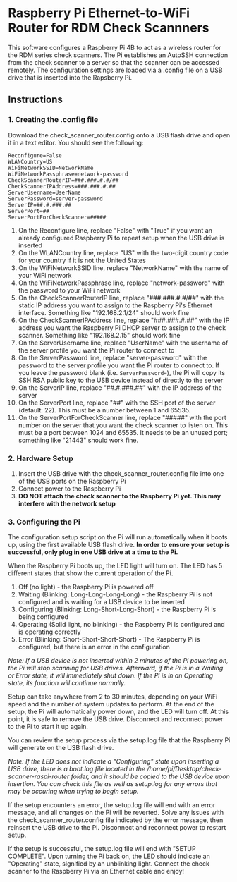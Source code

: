 # Raspberry Pi Ethernet-to-WiFi Router for RDM Check Scannners

This software configures a Raspberry Pi 4B to act as a wireless router for the RDM series check scanners. The Pi establishes an AutoSSH connection from the check scanner to a server so that the scanner can be accessed remotely. The configuration settings are loaded via a .config file on a USB drive that is inserted into the Rapsberry Pi.

## Instructions

### 1. Creating the .config file

Download the check_scanner_router.config onto a USB flash drive and open it in a text editor. You should see the following:

`Reconfigure=False`\
`WLANCountry=US`\
`WiFiNetworkSSID=NetworkName`\
`WiFiNetworkPassphrase=network-password`\
`CheckScannerRouterIP=###.###.#.#/##`\
`CheckScannerIPAddress=###.###.#.##`\
`ServerUsername=UserName`\
`ServerPassword=server-password`\
`ServerIP=##.#.###.##`\
`ServerPort=##`\
`ServerPortForCheckScanner=#####`

1. On the Reconfigure line, replace "False" with "True" if you want an already configured Raspberry Pi to repeat setup when the USB drive is inserted
2. On the WLANCountry line, replace "US" with the two-digit country code for your country if it is not the United States
3. On the WiFiNetworkSSID line, replace "NetworkName" with the name of your WiFi network
4. On the WiFiNetworkPassphrase line, replace "network-password" with the password to your WiFi network
5. On the CheckScannerRouterIP line, replace "###.###.#.#/##" with the static IP address you want to assign to the Raspberry Pi's Ethernet interface. Something like "192.168.2.1/24" should work fine
6. On the CheckScannerIPAddress line, replace "###.###.#.##" with the IP address you want the Raspberry Pi DHCP server to assign to the check scanner. Something like "192.168.2.15" should work fine
7. On the ServerUsername line, replace "UserName" with the username of the server profile you want the Pi router to connect to
8. On the ServerPassword line, replace "server-password" with the password to the server profile you want the Pi router to connect to. If you leave the password blank (i.e. `ServerPassword=`), the Pi will copy its SSH RSA public key to the USB device instead of directly to the server
9. On the ServerIP line, replace "##.#.###.##" with the IP address of the server
10. On the ServerPort line, replace "##" with the SSH port of the server (default: 22).  This must be a number between 1 and 65535.
11. On the ServerPortForCheckScanner line, replace "#####" with the port number on the server that you want the check scanner to listen on. This must be a port between 1024 and 65535. It needs to be an unused port; something like "21443" should work fine.

### 2. Hardware Setup

1. Insert the USB drive with the check_scanner_router.config file into one of the USB ports on the Raspberry Pi
2. Connect power to the Raspberry Pi
3. **DO NOT attach the check scanner to the Raspberry Pi yet. This may interfere with the network setup**

### 3. Configuring the Pi

The configuration setup script on the Pi will run automatically when it boots up, using the first available USB flash drive. **In order to ensure your setup is successful, only plug in one USB drive at a time to the Pi.**

When the Raspberry Pi boots up, the LED light will turn on. The LED has 5 different states that show the current operation of the Pi.
1. Off (no light) - the Raspberry Pi is powered off
2. Waiting (Blinking: Long-Long-Long-Long) - the Raspberry Pi is not configured and is waiting for a USB device to be inserted
3. Configuring (Blinking: Long-Short-Long-Short) - the Raspberry Pi is being configured
4. Operating (Solid light, no blinking) - the Raspberry Pi is configured and is operating correctly
5. Error (Blinking: Short-Short-Short-Short) - The Raspberry Pi is configured, but there is an error in the configuration

*Note: If a USB device is not inserted within 2 minutes of the Pi powering on, the Pi will stop scanning for USB drives. Afterward, if the Pi is in a Waiting or Error state, it will immediately shut down. If the Pi is in an Operating state, its function will continue normally.*

Setup can take anywhere from 2 to 30 minutes, depending on your WiFi speed and the number of system updates to perform. At the end of the setup, the Pi will automatically power down, and the LED will turn off. At this point, it is safe to remove the USB drive. Disconnect and reconnect power to the Pi to start it up again.

You can review the setup process via the setup.log file that the Raspberry Pi will generate on the USB flash drive.

*Note: If the LED does not indicate a "Configuring" state upon inserting a USB drive, there is a boot.log file located in the /home/pi/Desktop/check-scanner-raspi-router folder, and it should be copied to the USB device upon insertion. You can check this file as well as setup.log for any errors that may be occuring when trying to begin setup.*

If the setup encounters an error, the setup.log file will end with an error message, and all changes on the Pi will be reverted. Solve any issues with the check_scanner_router.config file indicated by the error message, then reinsert the USB drive to the Pi. Disconnect and reconnect power to restart setup.

If the setup is successful, the setup.log file will end with "SETUP COMPLETE". Upon turning the Pi back on, the LED should indicate an "Operating" state, signified by an unblinking light. Connect the check scanner to the Raspberry Pi via an Ethernet cable and enjoy!
